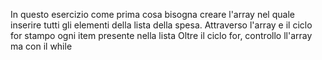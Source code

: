 In questo esercizio come prima cosa bisogna creare l'array nel quale inserire tutti gli elementi della lista della spesa.
Attraverso l'array e il ciclo for stampo ogni item presente nella lista
Oltre il ciclo for, controllo ll'array ma con il while
